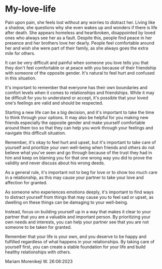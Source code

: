 # My-love-life

Pain upon pain, she feels lost without any worries to distract her. Living like a shadow, she questions why she even wakes up and wonders if there is life after death. She appears homeless and heartbroken, disappointed by loved ones who always see her as a fault. Despite this, people find peace in her presence and her brothers love her dearly. People feel comfortable around her and wish she were part of their family, as she always goes the extra mile for others.

It can be very difficult and painful when someone you love tells you that they don't feel comfortable or at peace with you because of their friendship with someone of the opposite gender. It's natural to feel hurt and confused in this situation.

It's important to remember that everyone has their own boundaries and comfort levels when it comes to relationships and friendships. While it may be difficult for you to understand or accept, it's possible that your loved one's feelings are valid and should be respected.

Starting a new life can be a big decision, and it's important to take the time to think through your options. 
It may also be helpful for you making new friends especially the opposite gender and make yourself comfortable around them too so that they can help you work through your feelings and navigate this difficult situation.

Remember, it's okay to feel hurt and upset, but it's important to take care of yourself and prioritize your own well-being when friends and others do not believe what you’ve seen  and go through because of the trust they had in him and keep on blaming you for that one wrong way you did to prove the validity and never discuss about his wrong deeds.

As a general rule, it's important not to beg for love or to show too much care in a relationship, as this may cause your partner to take your love and affection for granted. 

As someone who experiences emotions deeply, it's important to find ways to distract yourself from things that may cause you to feel sad or upset, as dwelling on these things can be damaging to your well-being.

Instead, focus on building yourself up in a way that makes it clear to your partner that you are a valuable and important person. By prioritizing your own needs and interests, you can help your partner see that you are not someone to be taken for granted.

Remember that your life is your own, and you deserve to be happy and fulfilled regardless of what happens in your relationships. By taking care of yourself first, you can create a stable foundation for your life and build healthy relationships with others.

Mariam Morenikeji W.
26:06:2023
